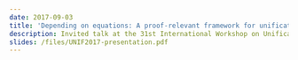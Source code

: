 ```yaml
---
date: 2017-09-03
title: 'Depending on equations: A proof-relevant framework for unification in dependent type theory'
description: Invited talk at the 31st International Workshop on Unification in Oxford
slides: /files/UNIF2017-presentation.pdf
---
```

